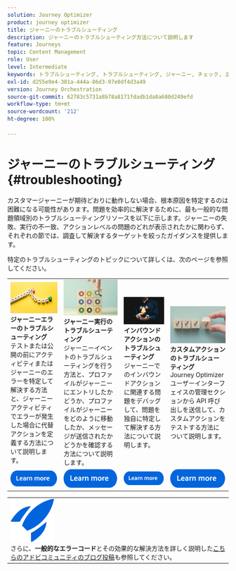 ```yaml
---
solution: Journey Optimizer
product: journey optimizer
title: ジャーニーのトラブルシューティング
description: ジャーニーのトラブルシューティング方法について説明します
feature: Journeys
topic: Content Management
role: User
level: Intermediate
keywords: トラブルシューティング, トラブルシューティング, ジャーニー, チェック, エラー
exl-id: d255e9e4-301a-444a-86d3-97e0df4d3a49
version: Journey Orchestration
source-git-commit: 62783c5731a8b78a8171fdadb1da8a680d249efd
workflow-type: tm+mt
source-wordcount: '212'
ht-degree: 100%

---
```


# ジャーニーのトラブルシューティング {#troubleshooting}

カスタマージャーニーが期待どおりに動作しない場合、根本原因を特定するのは困難になる可能性があります。問題を効率的に解決するために、最も一般的な問題領域別のトラブルシューティングリソースを以下に示します。ジャーニーの失敗、実行の不一致、アクションレベルの問題のどれが表示されたかに関わらず、それぞれの節では、調査して解決するターゲットを絞ったガイダンスを提供します。

特定のトラブルシューティングのトピックについて詳しくは、次のページを参照してください。



<table style="table-layout:fixed">
  <tr style="border: 0;">
    <td>
    <a href="../building-journeys/troubleshooting.md"><img src="../assets/do-not-localize/troubleshooting.jpeg"></a>
    <div><strong>ジャーニーエラーのトラブルシューティング </strong><br/> テストまたは公開の前にアクティビティまたはジャーニーのエラーを特定して解決する方法と、ジャーニーアクティビティでエラーが発生した場合に代替アクションを定義する方法について説明します。</div>
    </td>
    <td>
    <a href="../building-journeys/troubleshooting-execution.md"><img src="../assets/do-not-localize/ao-audiences.jpeg"></a>
    <div><strong>ジャーニー実行のトラブルシューティング</strong><br/> ジャーニーイベントのトラブルシューティングを行う方法と、プロファイルがジャーニーにエントリしたかどうか、プロファイルがジャーニーをどのように移動したか、メッセージが送信されたかどうかを確認する方法について説明します。</div>
    </td>
    <td>
    <a href="../building-journeys/troubleshooting-inbound.md" "><img src="../assets/do-not-localize/in-app.jpg"></a>
    <div><strong>インバウンドアクションのトラブルシューティング</strong><br/>ジャーニーでのインバウンドアクションに関連する問題をデバッグして、問題を独自に特定して解決する方法について説明します。</div>
    </td>
    <td>
    <a href="../action/troubleshoot-custom-action.md"><img src="../assets/do-not-localize/lp-list.jpg"></a>
    <div><strong>カスタムアクションのトラブルシューティング</strong><br/>Journey Optimizer ユーザーインターフェイスの管理セクションから API 呼び出しを送信して、カスタムアクションをテストする方法について説明します。</div>
    </td>
  </tr>
  <tr style="border: 0;">
    <td align="center"><a href="../building-journeys/troubleshooting.md"><img src="../assets/do-not-localize/learn-more-button.svg"></a></td>
    <td align="center"><a href="../building-journeys/troubleshooting-execution.md"><img src="../assets/do-not-localize/learn-more-button.svg"></a></td>
    <td align="center"><a href="../building-journeys/troubleshooting-inbound.md"><img src="../assets/do-not-localize/learn-more-button.svg"></a></td>
    <td align="center"><a href="../action/troubleshoot-custom-action.md"><img src="../assets/do-not-localize/learn-more-button.svg"></a></td>
    </tr>
</table>


<table style="table-layout:fixed">
<tr style="border: 0;">
  <td>
    <div>
    <a href="https://experienceleaguecommunities.adobe.com/t5/journey-optimizer-blogs/demystifying-adobe-journey-optimizer-error-codes-root-causes-and/ba-p/760884?profile.language=ja">
    <img alt="一般的なエラーコードについて" src="../assets/do-not-localize/icon-quick-start.svg" /></a> 
    <br>さらに、<strong>一般的なエラーコード</strong>とその効果的な解決方法を詳しく説明した<a href="https://experienceleaguecommunities.adobe.com/t5/journey-optimizer-blogs/demystifying-adobe-journey-optimizer-error-codes-root-causes-and/ba-p/760884?profile.language=ja" target="_blank">こちらのアドビコミュニティのブログ投稿</a>も参照してください。
    </div>
  </td>
</tr>
</table>
